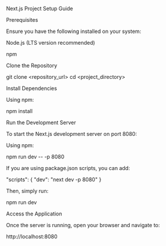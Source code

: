 Next.js Project Setup Guide

Prerequisites

Ensure you have the following installed on your system:

Node.js (LTS version recommended)

npm 


Clone the Repository

git clone <repository_url>
cd <project_directory>



Install Dependencies

Using npm:

npm install


Run the Development Server

To start the Next.js development server on port 8080:

Using npm:

npm run dev -- -p 8080


If you are using package.json scripts, you can add:

"scripts": {
  "dev": "next dev -p 8080"
}

Then, simply run:

npm run dev

Access the Application

Once the server is running, open your browser and navigate to:

http://localhost:8080

